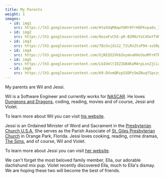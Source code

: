 ```yaml
---
title: My Parents
weight: 1
images:
  - id: img1
    src: https://lh3.googleusercontent.com/HteXdqMAqwYbMr9frHQFKxpa6v_IclcWlSFzsNkc0sW4WwzAnrNKkb0QXlFrCFal9jJBPQNTFaDKr_M-4bP_KHj2du7JBVAPsckmliGHy_xHsWvIwv303stx_zUfddzXc-MlnqhAHik=w600
  - id: img2
    src: https://lh3.googleusercontent.com/0ozaFvCh5-pR-B2M0zYoC4VwYT4Mx-O_JP4DHaO0NxOI-wevtRP9Kwk_WAowTQpmuriuo7upM0Uby-wAqJ4OPdCstl0PTiDsNcTyi1m3mVBppg-sWMfhfh7sJ3a-BdynDhXSN8OzYZ4=w600
  - id: img3
    src: https://lh3.googleusercontent.com/7QcGxjdiS2_T2LRnZtsP94-suSRpVc3N7uw0XRXdAjCrLRZREsN9PXeEckBVdV94veTtnHimQEYFXsdNJFbWblAVWK83EFymMX-7x-MLbYGfNbx6qIx902oyRK5XhAzhl2XbXJS9tMY=w600
  - id: img4
    src: https://lh3.googleusercontent.com/GjNIQ52VhbIeymnaKHo3ooMYrKTR16mT5HfiD-1-1J6IfpSjoiYlTMuQyCh9u8NSHU5ZtfTvzWNzqlgJP_C44Qb6Jdk7q2UYZnuhtakWn9F5ouicsjrEJZLybVrw7HmS4hpDJ7vne_U=w600
  - id: img5
    src: https://lh3.googleusercontent.com/LbIUmltIEZIbB4KaM4rpLnnZjCiapIRgHcL6zDSgUSpkYOa_Zpw5myAC0s421FVeiU-paJmEXUn2NBeInTl0frZmGh9wXnmL9uAFQwvBcghJPPbEG8iJ9eb7crgc7sXN08OJnWpo0BQ=w600
  - id: img6
    src: https://lh3.googleusercontent.com/K9-DVxmQRzpSSDPz5mZNuqfSpszyuY5b5lNHWs1gW6Ju6RzbCSRToFeWA6vkO6ALBUSCsLMMm04Q_AW9-nsmZtM-UcEOVwAvdnbG8rTNICdliY9_Tpi5R8QHA2K4D9n0tRBV56JWBfo=w600
---
```

My parents are Wil and Jessi. 

Wil is a Software Engineer and currently works for [NASCAR](https://www.nascar.com). He loves [Dungeons and Dragons](https://dnd.wizards.com), coding, reading, movies and of course, Jessi and Violet. 

To learn more about Wil you can visit [his website](https://williamstead.com).  

Jessi is an Ordained Minister of Word and Sacrament in the [Presbyterian Church U.S.A.](https://www.pcusa.org) She serves as the Parish Associate of [St. Giles Presbyterian Church](https://stgilesfl.org) in Orange Park, Florida. Jessi loves cooking, reading, crime dramas, [The Sims](https://www.ea.com/games/the-sims), and of course, Wil and Violet.  

To learn more about Jessi you can visit [her website](https://www.jessihigginbotham.com). 

We can't forget the most beloved family member, Ella, our adorable dachshund mix pup. Violet recently discovered Ella, much to Ella's dismay. We are hoping these two will become the best of friends.